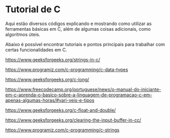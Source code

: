 # Tutorial de C

Aqui estão diversos códigos explicando e mostrando como utilizar as ferramentas básicas em C, além de algumas coisas adicionais, como algoritmos úteis.

Abaixo é possível encontrar tutoriais e pontos principais para trabalhar com certas funcionalidades em C.

https://www.geeksforgeeks.org/strings-in-c/

https://www.programiz.com/c-programming/c-data-types

https://www.geeksforgeeks.org/c-long/

https://www.freecodecamp.org/portuguese/news/o-manual-do-iniciante-em-c-aprenda-o-basico-sobre-a-linguagem-de-programacao-c-em-apenas-algumas-horas/#vari-veis-e-tipos

https://www.geeksforgeeks.org/c-float-and-double/

https://www.geeksforgeeks.org/clearing-the-input-buffer-in-cc/

https://www.programiz.com/c-programming/c-strings
